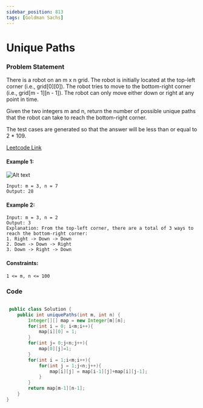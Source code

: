 ```yaml
---
sidebar_position: 813
tags: [Goldman Sachs]
---
```


#  Unique Paths

### Problem Statement

There is a robot on an m x n grid. The robot is initially located at the top-left corner (i.e., grid[0][0]). The robot tries to move to the bottom-right corner (i.e., grid[m - 1][n - 1]). The robot can only move either down or right at any point in time.

Given the two integers m and n, return the number of possible unique paths that the robot can take to reach the bottom-right corner.

The test cases are generated so that the answer will be less than or equal to 2 * 109.


[Leetcode Link](https://leetcode.com/problems/unique-paths/)

#### Example 1:
![Alt text](https://assets.leetcode.com/uploads/2018/10/22/robot_maze.png)
```
Input: m = 3, n = 7
Output: 28
```

#### Example 2:
```
Input: m = 3, n = 2
Output: 3
Explanation: From the top-left corner, there are a total of 3 ways to reach the bottom-right corner:
1. Right -> Down -> Down
2. Down -> Down -> Right
3. Down -> Right -> Down
```

#### Constraints:
```
1 <= m, n <= 100

```

### Code

```java title="java Code"

 public class Solution {
    public int uniquePaths(int m, int n) {
        Integer[][] map = new Integer[m][n];
        for(int i = 0; i<m;i++){
            map[i][0] = 1;
        }
        for(int j= 0;j<n;j++){
            map[0][j]=1;
        }
        for(int i = 1;i<m;i++){
            for(int j = 1;j<n;j++){
                map[i][j] = map[i-1][j]+map[i][j-1];
            }
        }
        return map[m-1][n-1];
    }
}
```


